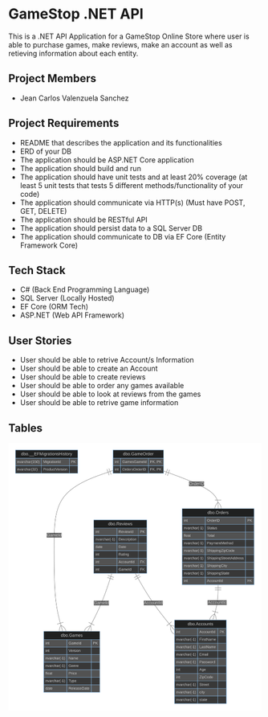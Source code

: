 # **GameStop .NET API**
This is a .NET API Application for a GameStop Online Store where user is able to purchase games, make reviews, make an account as well as retieving information about each entity.

## Project Members
- Jean Carlos Valenzuela Sanchez

## Project Requirements
- README that describes the application and its functionalities
- ERD of your DB
- The application should be ASP.NET Core application
- The application should build and run
- The application should have unit tests and at least 20% coverage (at least 5 unit tests that tests 5 different methods/functionality of your code)
- The application should communicate via HTTP(s) (Must have POST, GET, DELETE)
- The application should be RESTful API
- The application should persist data to a SQL Server DB
- The application should communicate to DB via EF Core (Entity Framework Core)

## Tech Stack

- C# (Back End Programming Language)
- SQL Server (Locally Hosted)
- EF Core (ORM Tech)
- ASP.NET (Web API Framework)

## User Stories
- User should be able to retrive Account/s Information
- User should be able to create an Account
- User should be able to create reviews
- User should be able to order any games available
- User should be able to look at reviews from the games
- User should be able to retrive game information
## Tables
![ERD](https://github.com/241209-NET/Jean_Valenzuela/blob/main/GameStop/ER_Diagram.svg)
